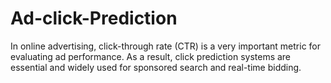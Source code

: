 # Ad-click-Prediction

In online advertising, click-through rate (CTR) is a very important metric for evaluating ad performance. As a result, click prediction systems are essential and widely used for sponsored search and real-time bidding.
